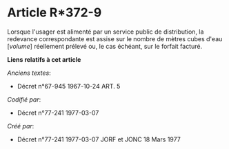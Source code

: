 # Article R*372-9

Lorsque l'usager est alimenté par un service public de distribution, la redevance correspondante est assise sur le nombre de
mètres cubes d'eau [*volume*] réellement prélevé ou, le cas échéant, sur le forfait facturé.

**Liens relatifs à cet article**

_Anciens textes_:

  - Décret n°67-945 1967-10-24 ART. 5

_Codifié par_:

  - Décret n°77-241 1977-03-07

_Créé par_:

  - Décret n°77-241 1977-03-07 JORF et JONC 18 Mars 1977
